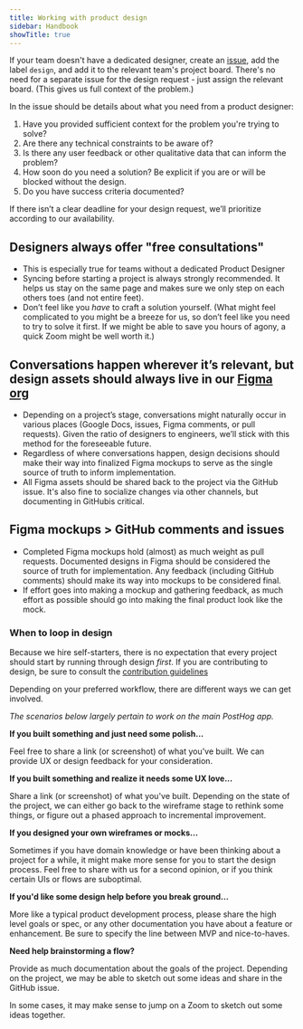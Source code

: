 ```yaml
---
title: Working with product design
sidebar: Handbook
showTitle: true
---
```


If your team doesn't have a dedicated designer, create an [issue](https://github.com/PostHog/posthog/issues), add the label `design`, and add it to the relevant team's project board. There's no need for a separate issue for the design request - just assign the relevant board. (This gives us full context of the problem.)

In the issue should be details about what you need from a product designer:

1. Have you provided sufficient context for the problem you're trying to solve?
2. Are there any technical constraints to be aware of?
3. Is there any user feedback or other qualitative data that can inform the problem?
4. How soon do you need a solution? Be explicit if you are or will be blocked without the design.
5. Do you have success criteria documented?

If there isn’t a clear deadline for your design request, we’ll prioritize according to our availability.

## Designers always offer "free consultations"
- This is especially true for teams without a dedicated Product Designer
- Syncing before starting a project is always strongly recommended. It helps us stay on the same page and makes sure we only step on each others toes (and not entire feet).
- Don’t feel like you _have_ to craft a solution yourself. (What might feel complicated to you might be a breeze for us, so don’t feel like you need to try to solve it first. If we might be able to save you hours of agony, a quick Zoom might be well worth it.)

## Conversations happen wherever it’s relevant, but design assets should always live in our [Figma org](https://www.figma.com/files/project/17131046/App?fuid=987006441684352800)
- Depending on a project’s stage, conversations might naturally occur in various places (Google Docs, issues, Figma comments, or pull requests). Given the ratio of designers to engineers, we’ll stick with this method for the foreseeable future.
- Regardless of where conversations happen, design decisions should make their way into finalized Figma mockups to serve as the single source of truth to inform implementation.
- All Figma assets should be shared back to the project via the GitHub issue. It's also fine to socialize changes via other channels, but documenting in GitHubis critical.

## Figma mockups > GitHub comments and issues
- Completed Figma mockups hold (almost) as much weight as pull requests. Documented designs in Figma should be considered the source of truth for implementation. Any feedback (including GitHub comments) should make its way into mockups to be considered final.
- If effort goes into making a mockup and gathering feedback, as much effort as possible should go into making the final product look like the mock.

### When to loop in design

Because we hire self-starters, there is no expectation that every project should start by running through design _first_. If you are contributing to design, be sure to consult the [contribution guidelines](/handbook/company/contributing-to-product-design)

Depending on your preferred workflow, there are different ways we can get involved.

_The scenarios below largely pertain to work on the main PostHog app._

**If you built something and just need some polish...**

Feel free to share a link (or screenshot) of what you've built. We can provide UX or design feedback for your consideration.

**If you built something and realize it needs some UX love...**

Share a link (or screenshot) of what you've built. Depending on the state of the project, we can either go back to the wireframe stage to rethink some things, or figure out a phased approach to incremental improvement.

**If you designed your own wireframes or mocks...**

Sometimes if you have domain knowledge or have been thinking about a project for a while, it might make more sense for you to start the design process. Feel free to share with us for a second opinion, or if you think certain UIs or flows are suboptimal.

**If you'd like some design help before you break ground...**

More like a typical product development process, please share the high level goals or spec, or any other documentation you have about a feature or enhancement. Be sure to specify the line between MVP and nice-to-haves.

**Need help brainstorming a flow?**

Provide as much documentation about the goals of the project. Depending on the project, we may be able to sketch out some ideas and share in the GitHub issue.

In some cases, it may make sense to jump on a Zoom to sketch out some ideas together.
